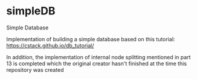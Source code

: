 # simpleDB
Simple Database

Implementation of building a simple database based on this tutorial:  
https://cstack.github.io/db_tutorial/

In addition, the implementation of internal node splitting mentioned in part 13 is completed which the original creator hasn't finished at the time this repository was created
